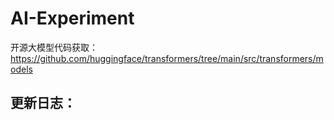 # AI-Experiment
开源大模型代码获取：https://github.com/huggingface/transformers/tree/main/src/transformers/models


## 更新日志：
